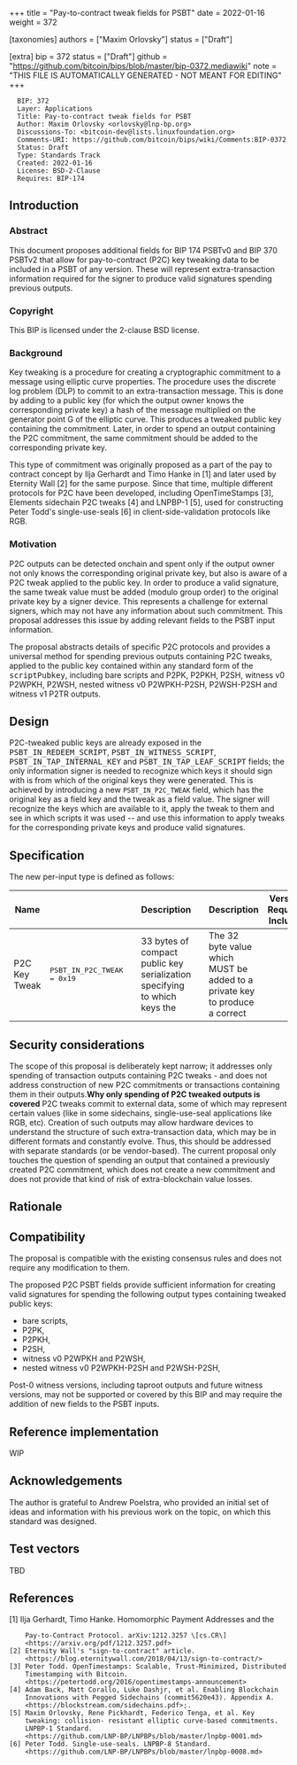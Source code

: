 
+++
title = "Pay-to-contract tweak fields for PSBT"
date = 2022-01-16
weight = 372

[taxonomies]
authors = ["Maxim Orlovsky"]
status = ["Draft"]

[extra]
bip = 372
status = ["Draft"]
github = "https://github.com/bitcoin/bips/blob/master/bip-0372.mediawiki"
note = "THIS FILE IS AUTOMATICALLY GENERATED - NOT MEANT FOR EDITING"
+++

```
  BIP: 372
  Layer: Applications
  Title: Pay-to-contract tweak fields for PSBT
  Author: Maxim Orlovsky <orlovsky@lnp-bp.org>
  Discussions-To: <bitcoin-dev@lists.linuxfoundation.org>
  Comments-URI: https://github.com/bitcoin/bips/wiki/Comments:BIP-0372
  Status: Draft
  Type: Standards Track
  Created: 2022-01-16
  License: BSD-2-Clause
  Requires: BIP-174
```

<h2>Introduction</h2>


<h3>Abstract</h3>


This document proposes additional fields for BIP 174 PSBTv0 and BIP 370 PSBTv2
that allow for pay-to-contract (P2C) key tweaking data to be included in a PSBT
of any version. These will represent extra-transaction information required
for the signer to produce valid signatures spending previous outputs.

<h3>Copyright</h3>


This BIP is licensed under the 2-clause BSD license.

<h3>Background</h3>


Key tweaking is a procedure for creating a cryptographic commitment to a
message using elliptic curve properties. The procedure uses the discrete log
problem (DLP) to commit to an extra-transaction message. This is done by adding
to a public key (for which the output owner knows the corresponding private key)
a hash of the message multiplied on the generator point G of the elliptic curve.
This produces a tweaked public key containing the commitment. Later, in order
to spend an output containing the P2C commitment, the same commitment should be
added to the corresponding private key.

This type of commitment was originally proposed as a part of the pay to contract
concept by Ilja Gerhardt and Timo Hanke in [1] and later used by Eternity Wall
[2] for the same purpose. Since that time, multiple different protocols for P2C
have been developed, including OpenTimeStamps [3], Elements sidechain P2C tweaks
[4] and LNPBP-1 [5], used for constructing Peter Todd's single-use-seals [6]
in client-side-validation protocols like RGB.

<h3>Motivation</h3>


P2C outputs can be detected onchain and spent only if the output owner
not only knows the corresponding original private key, but also is aware of
a P2C tweak applied to the public key. In order to produce a valid signature, the
same tweak value must be added (modulo group order) to the original private key
by a signer device. This represents a challenge for external signers, which may
not have any information about such commitment. This proposal addresses this
issue by adding relevant fields to the PSBT input information.

The proposal abstracts details of specific P2C protocols and provides a universal
method for spending previous outputs containing P2C tweaks, applied to the public
key contained within any standard form of the <tt>scriptPubkey</tt>, including
bare scripts and P2PK, P2PKH, P2SH, witness v0 P2WPKH, P2WSH, nested witness v0
P2WPKH-P2SH, P2WSH-P2SH and witness v1 P2TR outputs.


<h2>Design</h2>


P2C-tweaked public keys are already exposed in the
<tt>PSBT_IN_REDEEM_SCRIPT</tt>, <tt>PSBT_IN_WITNESS_SCRIPT</tt>,
<tt>PSBT_IN_TAP_INTERNAL_KEY</tt> and <tt>PSBT_IN_TAP_LEAF_SCRIPT</tt> fields;
the only information signer is needed to recognize which keys it should sign
with is from which of the original keys they were generated. This is achieved by
introducing a new `PSBT_IN_P2C_TWEAK` field, which has the original key as a field
key and the tweak as a field value. The signer will recognize the keys which are
available to it, apply the tweak to them and see in which scripts it was used --
and use this information to apply tweaks for the corresponding private keys and
produce valid signatures.


<h2>Specification</h2>


The new per-input type is defined as follows:


|Name|<tt><keytype></tt>|<tt><keydata></tt>|<tt><keydata></tt> Description|<tt><valuedata></tt>|<tt><valuedata></tt> Description|Versions Requiring Inclusion|Versions Requiring Exclusion|Versions Allowing Inclusion|
|-|-|-|-|-|-|-|-|-|
|P2C Key Tweak|<tt>PSBT_IN_P2C_TWEAK = 0x19</tt>|<tt><pubkey></tt>|33 bytes of compact public key serialization specifying to which keys the|<tt><tweak></tt>|The 32 byte value which MUST be added to a private key to produce a correct|||0, 2|BIP-P2C|



<h2>Security considerations</h2>


The scope of this proposal is deliberately kept narrow; it addresses
only spending of transaction outputs containing P2C tweaks - and does not
address construction of new P2C commitments or transactions containing them
in their outputs.<ref>**Why only spending of P2C tweaked outputs is covered**
P2C tweaks commit to external data, some of which may represent certain values
(like in some sidechains, single-use-seal applications like RGB, etc). Creation
of such outputs may allow hardware devices to understand the structure of such
extra-transaction data, which may be in different formats and constantly
evolve. Thus, this should be addressed with separate standards (or be
vendor-based). The current proposal only touches the question of spending an
output that contained a previously created P2C commitment, which does not create
a new commitment and does not provide that kind of risk of extra-blockchain
value losses.</ref>


<h2>Rationale</h2>




<h2>Compatibility</h2>


The proposal is compatible with the existing consensus rules and does not
require any modification to them.

The proposed P2C PSBT fields provide sufficient information for creating
valid signatures for spending the following output types containing tweaked
public keys:
- bare scripts,
- P2PK,
- P2PKH,
- P2SH,
- witness v0 P2WPKH and P2WSH,
- nested witness v0 P2WPKH-P2SH and P2WSH-P2SH,

Post-0 witness versions, including taproot outputs and future witness versions,
may not be supported or covered by this BIP and may require the addition of new
fields to the PSBT inputs.


<h2>Reference implementation</h2>


WIP


<h2>Acknowledgements</h2>


The author is grateful to Andrew Poelstra, who provided an initial set of ideas
and information with his previous work on the topic, on which this standard
was designed.


<h2>Test vectors</h2>


TBD


<h2>References</h2>


[1] Ilja Gerhardt, Timo Hanke. Homomorphic Payment Addresses and the
```
    Pay-to-Contract Protocol. arXiv:1212.3257 \[cs.CR\]
    <https://arxiv.org/pdf/1212.3257.pdf>
[2] Eternity Wall's "sign-to-contract" article.
    <https://blog.eternitywall.com/2018/04/13/sign-to-contract/>
[3] Peter Todd. OpenTimestamps: Scalable, Trust-Minimized, Distributed
    Timestamping with Bitcoin.
    <https://petertodd.org/2016/opentimestamps-announcement>
[4] Adam Back, Matt Corallo, Luke Dashjr, et al. Enabling Blockchain
    Innovations with Pegged Sidechains (commit5620e43). Appendix A.
    <https://blockstream.com/sidechains.pdf>;.
[5] Maxim Orlovsky, Rene Pickhardt, Federico Tenga, et al. Key
    tweaking: collision- resistant elliptic curve-based commitments.
    LNPBP-1 Standard.
    <https://github.com/LNP-BP/LNPBPs/blob/master/lnpbp-0001.md>
[6] Peter Todd. Single-use-seals. LNPBP-8 Standard.
    <https://github.com/LNP-BP/LNPBPs/blob/master/lnpbp-0008.md>
